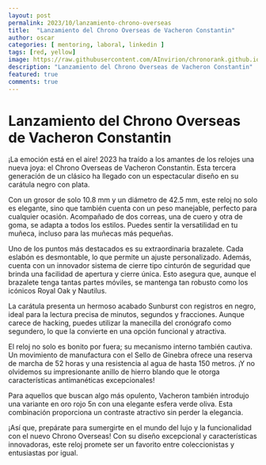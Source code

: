 ```yaml
---
layout: post
permalink: 2023/10/lanzamiento-chrono-overseas
title:  "Lanzamiento del Chrono Overseas de Vacheron Constantin"
author: oscar
categories: [ mentoring, laboral, linkedin ]
tags: [red, yellow]
image: https://raw.githubusercontent.com/AInvirion/chronorank.github.io/master/images/posts/20250330110604.png
description: "Lanzamiento del Chrono Overseas de Vacheron Constantin"
featured: true
comments: true
---
```

# Lanzamiento del Chrono Overseas de Vacheron Constantin

¡La emoción está en el aire! 2023 ha traído a los amantes de los relojes una nueva joya: el Chrono Overseas de Vacheron Constantin. Esta tercera generación de un clásico ha llegado con un espectacular diseño en su carátula negro con plata.

Con un grosor de solo 10.8 mm y un diámetro de 42.5 mm, este reloj no solo es elegante, sino que también cuenta con un peso manejable, perfecto para cualquier ocasión. Acompañado de dos correas, una de cuero y otra de goma, se adapta a todos los estilos. Puedes sentir la versatilidad en tu muñeca, incluso para las muñecas más pequeñas.

Uno de los puntos más destacados es su extraordinaria brazalete. Cada eslabón es desmontable, lo que permite un ajuste personalizado. Además, cuenta con un innovador sistema de cierre tipo cinturón de seguridad que brinda una facilidad de apertura y cierre única. Esto asegura que, aunque el brazalete tenga tantas partes móviles, se mantenga tan robusto como los icónicos Royal Oak y Nautilus.

La carátula presenta un hermoso acabado Sunburst con registros en negro, ideal para la lectura precisa de minutos, segundos y fracciones. Aunque carece de hacking, puedes utilizar la manecilla del cronógrafo como segundero, lo que la convierte en una opción funcional y atractiva.

El reloj no solo es bonito por fuera; su mecanismo interno también cautiva. Un movimiento de manufactura con el Sello de Ginebra ofrece una reserva de marcha de 52 horas y una resistencia al agua de hasta 150 metros. ¡Y no olvidemos su impresionante anillo de hierro blando que le otorga características antimanéticas excepcionales!  

Para aquellos que buscan algo más opulento, Vacheron también introdujo una variante en oro rojo 5n con una elegante esfera verde oliva. Esta combinación proporciona un contraste atractivo sin perder la elegancia. 

¡Así que, prepárate para sumergirte en el mundo del lujo y la funcionalidad con el nuevo Chrono Overseas! Con su diseño excepcional y características innovadoras, este reloj promete ser un favorito entre coleccionistas y entusiastas por igual.